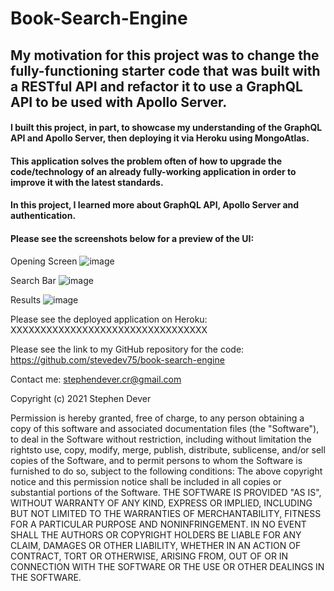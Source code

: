 # Book-Search-Engine

## My motivation for this project was to change the fully-functioning starter code that was built with a RESTful API and refactor it to use a GraphQL API to be used with Apollo Server.  

#### I built this project, in part, to showcase my understanding of the GraphQL API and Apollo Server, then deploying it via Heroku using MongoAtlas.  

#### This application solves the problem often of how to upgrade the code/technology of an already fully-working application in order to improve it with the latest standards.

#### In this project, I learned more about GraphQL API, Apollo Server and authentication.

#### Please see the screenshots below for a preview of the UI:

Opening Screen
![image](https://user-images.githubusercontent.com/77076615/127703779-3b689553-b53d-4878-999d-1a65ebbb7601.png)

Search Bar
![image](https://user-images.githubusercontent.com/77076615/127704295-0abb72c0-61e0-4cda-8c8d-1035ff92d2c3.png)

Results
![image](https://user-images.githubusercontent.com/77076615/127704383-74cfca0f-a12e-4ad7-a3e5-0bee66246b92.png)



Please see the deployed application on Heroku:
XXXXXXXXXXXXXXXXXXXXXXXXXXXXXXXXX

Please see the link to my GitHub repository for the code:
https://github.com/stevedev75/book-search-engine


Contact me: stephendever.cr@gmail.com

Copyright (c) 2021 Stephen Dever

Permission is hereby granted, free of charge, to any person obtaining a copy of this software and associated documentation files (the "Software"), to deal in the Software without restriction, including without limitation the rightsto use, copy, modify, merge, publish, distribute, sublicense, and/or sell copies of the Software, and to permit persons to whom the Software is furnished to do so, subject to the following conditions:
The above copyright notice and this permission notice shall be included in all copies or substantial portions of the Software.
THE SOFTWARE IS PROVIDED "AS IS", WITHOUT WARRANTY OF ANY KIND, EXPRESS OR IMPLIED, INCLUDING BUT NOT LIMITED TO THE WARRANTIES OF MERCHANTABILITY, FITNESS FOR A PARTICULAR PURPOSE AND NONINFRINGEMENT. IN NO EVENT SHALL THE AUTHORS OR COPYRIGHT HOLDERS BE LIABLE FOR ANY CLAIM, DAMAGES OR OTHER LIABILITY, WHETHER IN AN ACTION OF CONTRACT, TORT OR OTHERWISE, ARISING FROM, OUT OF OR IN CONNECTION WITH THE SOFTWARE OR THE USE OR OTHER DEALINGS IN THE SOFTWARE.
